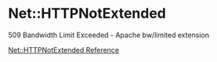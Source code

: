 # Net::HTTPNotExtended

509 Bandwidth Limit Exceeded - Apache bw/limited extension

[Net::HTTPNotExtended Reference](https://ruby-doc.org/stdlib-2.6/libdoc/net/http/rdoc/Net/HTTPNotExtended.html)